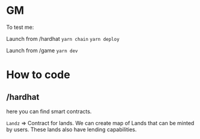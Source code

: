# GM

To test me:

Launch from /hardhat
`yarn chain`
`yarn deploy`

Launch from /game
`yarn dev`


# How to code

## /hardhat

here you can find smart contracts.

`Landz` => Contract for lands. We can create map of Lands that can be minted by users. These lands also have lending capabilities.